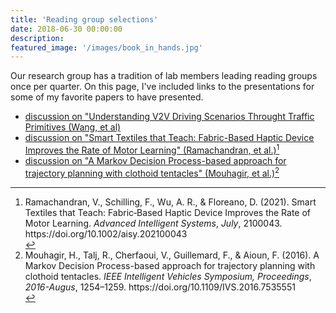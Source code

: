 ```yaml
---
title: 'Reading group selections'
date: 2018-06-30 00:00:00
description: 
featured_image: '/images/book_in_hands.jpg'
---
```


Our research group has a tradition of lab members leading reading groups once per quarter. On this page, I've included links to the presentations for some of my favorite papers to have presented.

- <a id="raw-url" href="reading_group_8_11_2021_v2v_driving_scenarios_wang_et_al.pdf">discussion on "Understanding V2V Driving Scenarios Throught Traffic Primitives (Wang, et al)</a>
- <a id="raw-url" href="https://github.com/mossti/Portfolio/blob/master/docs/resume_cv_may_2022.pdf">discussion on "Smart Textiles that Teach: Fabric-Based Haptic Device Improves the Rate of Motor Learning" (Ramachandran, et al.)</a>[^2]
- <a id="raw-url" href="https://github.com/mossti/Portfolio/blob/master/docs/resume_cv_may_2022.pdf">discussion on "A Markov Decision Process-based approach for trajectory planning with clothoid tentacles" (Mouhagir, et al.)</a>[^3]



[^1]:<div class="csl-entry">Wang, W., Zhang, W., Zhu, J., &#38; Zhao, D. (2020). Understanding V2V Driving Scenarios Through Traffic Primitives. <i>IEEE Transactions on Intelligent Transportation Systems</i>, 1–10. https://doi.org/10.1109/tits.2020.3014612</div>

[^2]:<div class="csl-entry">Ramachandran, V., Schilling, F., Wu, A. R., &#38; Floreano, D. (2021). Smart Textiles that Teach: Fabric‐Based Haptic Device Improves the Rate of Motor Learning. <i>Advanced Intelligent Systems</i>, <i>July</i>, 2100043. https://doi.org/10.1002/aisy.202100043</div>

[^3]:<div class="csl-entry">Mouhagir, H., Talj, R., Cherfaoui, V., Guillemard, F., &#38; Aioun, F. (2016). A Markov Decision Process-based approach for trajectory planning with clothoid tentacles. <i>IEEE Intelligent Vehicles Symposium, Proceedings</i>, <i>2016-Augus</i>, 1254–1259. https://doi.org/10.1109/IVS.2016.7535551</div>